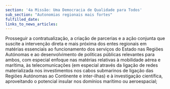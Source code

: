 ```yaml
---
section: '4a Missão: Uma Democracia de Qualidade para Todos'
sub_section: "Autonomias regionais mais fortes"
fulfilled_date:
links_to_news_articles:
---
```


Prosseguir a contratualização, a criação de parcerias e a ação conjunta que suscite a intervenção direta e mais próxima dos entes regionais em matérias essenciais ao funcionamento dos serviços do Estado nas Regiões Autónomas e ao desenvolvimento de políticas públicas relevantes para ambos, com especial enfoque nas matérias relativas à mobilidade aérea e marítima, às telecomunicações (em especial através da ligação de redes materializada nos investimentos nos cabos submarinos de ligação das Regiões Autónomas ao Continente e inter-ilhas) e à investigação científica, aproveitando o potencial insular nos domínios marítimo ou aeroespacial;